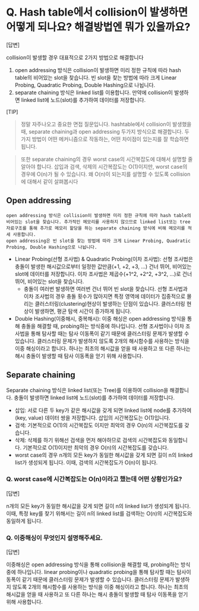 # Q. Hash table에서 collision이 발생하면 어떻게 되나요? 해결방법엔 뭐가 있을까요?

[답변]

collision이 발생할 경우 대표적으로 2가지 방법으로 해결합니다

1. open addressing 방식은 collision이 발생하면 미리 정한 규칙에 따라 hash table의 비어있는 slot을 찾습니다. 빈 slot을 찾는 방법에 따라 크게 Linear Probing, Quadratic Probing, Double Hashing으로 나뉩니다.
2. separate chaining 방식은 linked list를 이용합니다. 만약에 collision이 발생하면 linked list에 노드(slot)를 추가하여 데이터를 저장합니다.

[TIP]

> 정말 자주나오고 중요한 면접 질문입니다. hashtable에서 collision이 발생했을 때, separate chaining과 open addressing 두가지 방식으로 해결합니다. 두가지 방법이 어떤 메커니즘으로 작동하는, 어떤 차이점이 있는지를 잘 학습하면 됩니다.

> 또한 separate chaining의 경우 worst case의 시간복잡도에 대해서 설명할 줄 알아야 합니다. 삽입과 검색, 삭제의 시간복잡도는 O(1)이지만, worst case의 경우에 O(n)가 될 수 있습니다. 왜 O(n)이 되는지를 설명할 수 있도록 collision에 대해서 같이 살펴봅시다

## Open addressing

```
open addressing 방식은 collision이 발생하면 미리 정한 규칙에 따라 hash table의 비어있는 slot을 찾습니다. 추가적인 메모리를 사용하지 않으므로 linked list또는 tree자료구조를 통해 추가로 메모리 할당을 하는 separate chaining 방식에 비해 메모리를 적세 사용합니다.
open addressing은 빈 slot을 찾는 방법에 따라 크게 Linear Probing, Quadratic Probing, Double Hashing으로 나뉩니다.
```

- Linear Probing(선형 조사법) & Quadratic Probing(이차 조사법): 선형 조사법은 충돌이 발생한 해시값으로부터 일정한 값만큼(+1, +2, +3, ...) 건너 뛰어, 비어있는 slot에 데이터를 저장합니다. 이차 조사법은 제곱수(+1^2, +2^2, +3^2, ...)로 건너 뛰어, 비어있는 slot을 찾습니다.
  - 충돌이 여러번 발생하면 여러번 건너 뛰어 빈 slot을 찾습니다. 선형 조사법과 이차 조사법의 경우 충돌 횟수가 많아지면 특정 영역에 데이터가 집중적으로 몰리는 클러스터링(clustering)현상이 발생하는 단점이 있습니다. 클러스터링 현상이 발생하면, 평균 탐색 시간이 증가하게 됩니다.
- Double Hashing(이중해시, 중복해시): 이중 해싱은 open addressing 방식을 통해 충돌을 해결할 때, probing하는 방식중에 하나입니다. 선형 조사법이나 이차 조사법을 통해 탐사할 때는 탐사 이동폭이 같기 때문에 클러스터링 문제가 발생할 수 있습니다. 클러스터링 문제가 발생하지 않도록 2개의 해시함수를 사용하는 방식을 이중 해싱이라고 합니다. 하나는 최초의 해시값을 얻을 때 사용하고 또 다른 하나는 해시 충돌이 발생할 때 탐사 이동폭을 얻기 위해 사용합니다.

## Separate chaining

Separate chaining 방식은 linked list(또는 Tree)를 이용하여 collision을 해결합니다. 충돌이 발생하면 linked list에 노드(slot)를 추가하여 데이터를 저장합니다.

- 삽입: 서로 다른 두 key가 같은 해시값을 갖게 되면 linked list에 node를 추가하여 (key, value) 데이터 쌍을 저장합니다. 삽입의 시간복잡도는 O(1)입니다.
- 검색: 기본적으로 O(1)의 시간복잡도 이지만 최악의 경우 O(n)의 시간복잡도를 갖습니다.
- 삭제: 삭제를 하기 위해선 검색을 먼저 해야하므로 검색의 시간복잡도와 동일합니다. 기본적으로 O(1)이지만 최악의 경우 O(n)의 시간복잡도를 갖습니다.
- worst case의 경우 n개의 모든 key가 동일한 해시값을 갖게 되면 길이 n의 linked list가 생성되게 됩니다. 이때, 검색의 시간복잡도가 O(n)이 됩니다.

### Q. worst case에 시간복잡도는 O(n)이라고 했는데 어떤 상황인가요?

[답변]

n개의 모든 key가 동일한 해시값을 갖게 되면 길이 n의 linked list가 생성되게 됩니다. 이때, 특정 key를 찾기 위해서는 길이 n의 linked list를 검색하는 O(n)의 시간복잡도와 동일하게 됩니다.

### Q. 이중해싱이 무엇인지 설명해주세요.

[답변]

이중해싱은 open addressing 방식을 통해 collision을 해결할 때, probing하는 방식 중에 하나입니다. linear probing이나 quadratic probing을 통해 탐사할 때는 탐사이동폭이 같기 때문에 클러스터링 문제가 발생할 수 있습니다. 클러스터링 문제가 발생하지 않도록 2개의 해시함수를 사용하는 방식을 이중 해싱이라고 합니다. 하나는 최초의 해시값을 얻을 때 사용하고 또 다른 하나는 해시 충돌이 발생할 때 탐사 이동폭을 얻기 위해 사용합니다.
